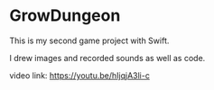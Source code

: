 GrowDungeon
===========
This is my second game project with Swift.

I drew images and recorded sounds as well as code.

video link: https://youtu.be/hIjqjA3li-c